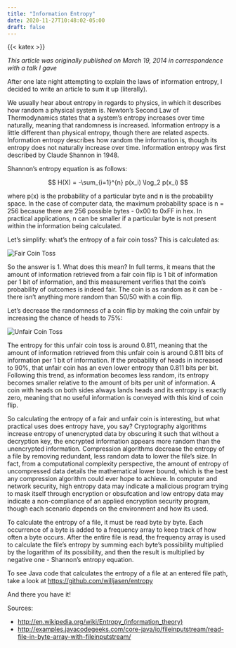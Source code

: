 ```yaml
---
title: "Information Entropy"
date: 2020-11-27T10:48:02-05:00
draft: false
---
```


{{< katex >}}

*This article was originally published on March 19, 2014 in correspondence with a talk I gave*

After one late night attempting to explain the laws of information entropy, I decided to write an article to sum it up (literally).

We usually hear about entropy in regards to physics, in which it describes how random a physical system is. Newton’s Second Law of Thermodynamics states that a system’s entropy increases over time naturally, meaning that randomness is increased. Information entropy is a little different than physical entropy, though there are related aspects. Information entropy describes how random the information is, though its entropy does not naturally increase over time. Information entropy was first described by Claude Shannon in 1948.

Shannon’s entropy equation is as follows:

$$ H(X) = -\sum_{i=1}^{n} p(x_i) \log_2 p(x_i) $$

where p(x) is the probability of a particular byte and n is the probability space. In the case of computer data, the maximum probability space is n = 256 because there are 256 possible bytes - 0x00 to 0xFF in hex. In practical applications, n can be smaller if a particular byte is not present within the information being calculated.

Let’s simplify: what’s the entropy of a fair coin toss? This is calculated as:

![Fair Coin Toss](/posts/fair_coin_toss.png)

So the answer is 1. What does this mean? In full terms, it means that the amount of information retrieved from a fair coin flip is 1 bit of information per 1 bit of information, and this measurement verifies that the coin’s probability of outcomes is indeed fair. The coin is as random as it can be -  there isn’t anything more random than 50/50 with a coin flip.

Let’s decrease the randomness of a coin flip by making the coin unfair by increasing the chance of heads to 75%:


![Unfair Coin Toss](/posts/unfair_coin_toss.png)

The entropy for this unfair coin toss is around 0.811, meaning that the amount of information retrieved from this unfair coin is around 0.811 bits of information per 1 bit of information. If the probability of heads in increased to 90%, that unfair coin has an even lower entropy than 0.811 bits per bit. Following this trend, as information becomes less random, its entropy becomes smaller relative to the amount of bits per unit of information. A coin with heads on both sides always lands heads and its entropy is exactly zero, meaning that no useful information is conveyed with this kind of coin flip.

So calculating the entropy of a fair and unfair coin is interesting, but what practical uses does entropy have, you say? Cryptography algorithms increase entropy of unencrypted data by obscuring it such that without a decryption key, the encrypted information appears more random than the unencrypted information. Compression algorithms decrease the entropy of a file by removing redundant, less random data to lower the file’s size. In fact, from a computational complexity perspective, the amount of entropy of uncompressed data details the mathematical lower bound, which is the best any compression algorithm could ever hope to achieve. In computer and network security, high entropy data may indicate a malicious program trying to mask itself through encryption or obsufcation and low entropy data may indicate a non-compliance of an applied encryption security program, though each scenario depends on the environment and how its used.

To calculate the entropy of a file, it must be read byte by byte. Each occurrence of a byte is added to a frequency array to keep track of how often a byte occurs. After the entire file is read, the frequency array is used to calculate the file’s entropy by summing each byte’s possibility multiplied by the logarithm of its possibility, and then the result is multiplied by negative one - Shannon’s entropy equation.

To see Java code that calculates the entropy of a file at an entered file path, take a look at https://github.com/willjasen/entropy

And there you have it!

Sources:

- http://en.wikipedia.org/wiki/Entropy_(information_theory)
- http://examples.javacodegeeks.com/core-java/io/fileinputstream/read-file-in-byte-array-with-fileinputstream/
